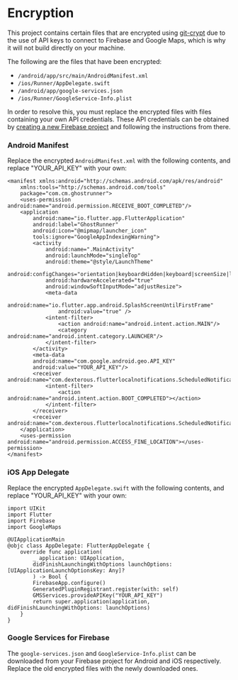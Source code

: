 # Encryption

This project contains certain files that are encrypted using [git-crypt](https://github.com/AGWA/git-crypt) due to the use of API keys to connect to Firebase and Google Maps, which is why it will not build directly on your machine.

The following are the files that have been encrypted:

-   `/android/app/src/main/AndroidManifest.xml`
-   `/ios/Runner/AppDelegate.swift`
-   `/android/app/google-services.json`
-   `/ios/Runner/GoogleService-Info.plist`

In order to resolve this, you must replace the encrypted files with files containing your own API credentials. These API credentials can be obtained by [creating a new Firebase project](https://console.firebase.google.com/) and following the instructions from there.

### Android Manifest

Replace the encrypted `AndroidManifest.xml` with the following contents, and replace "YOUR_API_KEY" with your own:

```
<manifest xmlns:android="http://schemas.android.com/apk/res/android"
    xmlns:tools="http://schemas.android.com/tools"
    package="com.cm.ghostrunner">
    <uses-permission android:name="android.permission.RECEIVE_BOOT_COMPLETED"/>
    <application
        android:name="io.flutter.app.FlutterApplication"
        android:label="GhostRunner"
        android:icon="@mipmap/launcher_icon"
        tools:ignore="GoogleAppIndexingWarning">
        <activity
            android:name=".MainActivity"
            android:launchMode="singleTop"
            android:theme="@style/LaunchTheme"
            android:configChanges="orientation|keyboardHidden|keyboard|screenSize|locale|layoutDirection|fontScale|screenLayout|density|uiMode"
            android:hardwareAccelerated="true"
            android:windowSoftInputMode="adjustResize">
            <meta-data
                android:name="io.flutter.app.android.SplashScreenUntilFirstFrame"
                android:value="true" />
            <intent-filter>
                <action android:name="android.intent.action.MAIN"/>
                <category android:name="android.intent.category.LAUNCHER"/>
            </intent-filter>
        </activity>
        <meta-data
        android:name="com.google.android.geo.API_KEY"
        android:value="YOUR_API_KEY"/>
        <receiver android:name="com.dexterous.flutterlocalnotifications.ScheduledNotificationBootReceiver">
            <intent-filter>
                <action android:name="android.intent.action.BOOT_COMPLETED"></action>
            </intent-filter>
        </receiver>
        <receiver android:name="com.dexterous.flutterlocalnotifications.ScheduledNotificationReceiver"/>
    </application>
    <uses-permission android:name="android.permission.ACCESS_FINE_LOCATION"></uses-permission>
</manifest>
```

### iOS App Delegate

Replace the encrypted `AppDelegate.swift` with the following contents, and replace "YOUR_API_KEY" with your own:

```
import UIKit
import Flutter
import Firebase
import GoogleMaps

@UIApplicationMain
@objc class AppDelegate: FlutterAppDelegate {
    override func application(
        _ application: UIApplication,
        didFinishLaunchingWithOptions launchOptions: [UIApplicationLaunchOptionsKey: Any]?
        ) -> Bool {
        FirebaseApp.configure()
        GeneratedPluginRegistrant.register(with: self)
        GMSServices.provideAPIKey("YOUR_API_KEY")
        return super.application(application, didFinishLaunchingWithOptions: launchOptions)
    }
}
```

### Google Services for Firebase

The `google-services.json` and `GoogleService-Info.plist` can be downloaded from your Firebase project for Android and iOS respectively. Replace the old encrypted files with the newly downloaded ones.
